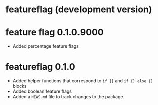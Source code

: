 # featureflag (development version)

# feature flag 0.1.0.9000

* Added percentage feature flags

# featureflag 0.1.0

* Added helper functions that correspond to `if {}` and `if {} else {}` blocks 
* Added boolean feature flags
* Added a `NEWS.md` file to track changes to the package.
